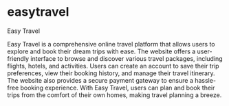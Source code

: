 # easytravel
Easy Travel

Easy Travel is a comprehensive online travel platform that allows users to explore and book their dream trips with ease. The website offers a user-friendly interface to browse and discover various travel packages, including flights, hotels, and activities. Users can create an account to save their trip preferences, view their booking history, and manage their travel itinerary. The website also provides a secure payment gateway to ensure a hassle-free booking experience. With Easy Travel, users can plan and book their trips from the comfort of their own homes, making travel planning a breeze.
